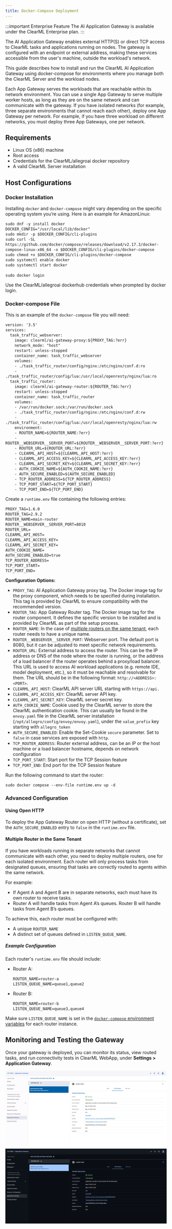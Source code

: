```yaml
---
title: Docker-Compose Deployment
---
```


:::important Enterprise Feature
The AI Application Gateway is available under the ClearML Enterprise plan.
:::

The AI Application Gateway enables external HTTP(S) or direct TCP access to ClearML tasks and applications running on 
nodes. The gateway is configured with an endpoint or external address, making these services accessible from the user's 
machine, outside the workload's network.

This guide describes how to install and run the ClearML AI Application Gateway using docker-compose for environments 
where you manage both the ClearML Server and the workload nodes.

Each App Gateway serves the workloads that are reachable within its network environment.
You can use a single App Gateway to serve multiple worker hosts, as long as they are on the same network and can 
communicate with the gateway. If you have isolated networks (for example, three separate environments that cannot reach 
each other), deploy one App Gateway per network. For example, if you have three workload on different networks, you must 
deploy three App Gateways, one per network.

## Requirements

* Linux OS (x86) machine  
* Root access  
* Credentials for the ClearML/allegroai docker repository  
* A valid ClearML Server installation

## Host Configurations

### Docker Installation

Installing `docker` and `docker-compose` might vary depending on the specific operating system you’re using. Here is an example for AmazonLinux:

```
sudo dnf -y install docker
DOCKER_CONFIG="/usr/local/lib/docker"
sudo mkdir -p $DOCKER_CONFIG/cli-plugins
sudo curl -SL https://github.com/docker/compose/releases/download/v2.17.3/docker-compose-linux-x86_64 -o $DOCKER_CONFIG/cli-plugins/docker-compose
sudo chmod +x $DOCKER_CONFIG/cli-plugins/docker-compose
sudo systemctl enable docker
sudo systemctl start docker
 
sudo docker login
```

Use the ClearML/allegroai dockerhub credentials when prompted by docker login.

### Docker-compose File

This is an example of the `docker-compose` file you will need:

```
version: '3.5'
services:
  task_traffic_webserver:
    image: clearml/ai-gateway-proxy:${PROXY_TAG:?err}
    network_mode: "host"
    restart: unless-stopped
    container_name: task_traffic_webserver
    volumes:
    - ./task_traffic_router/config/nginx:/etc/nginx/conf.d:ro
    - ./task_traffic_router/config/lua:/usr/local/openresty/nginx/lua:ro
  task_traffic_router:
    image: clearml/ai-gateway-router:${ROUTER_TAG:?err}
    restart: unless-stopped
    container_name: task_traffic_router
    volumes:
    - /var/run/docker.sock:/var/run/docker.sock
    - ./task_traffic_router/config/nginx:/etc/nginx/conf.d:rw
    - ./task_traffic_router/config/lua:/usr/local/openresty/nginx/lua:rw
    environment:
    - ROUTER_NAME=${ROUTER_NAME:?err}
    - ROUTER__WEBSERVER__SERVER_PORT=${ROUTER__WEBSERVER__SERVER_PORT:?err}
    - ROUTER_URL=${ROUTER_URL:?err}
    - CLEARML_API_HOST=${CLEARML_API_HOST:?err}
    - CLEARML_API_ACCESS_KEY=${CLEARML_API_ACCESS_KEY:?err}
    - CLEARML_API_SECRET_KEY=${CLEARML_API_SECRET_KEY:?err}
    - AUTH_COOKIE_NAME=${AUTH_COOKIE_NAME:?err}
    - AUTH_SECURE_ENABLED=${AUTH_SECURE_ENABLED}
    - TCP_ROUTER_ADDRESS=${TCP_ROUTER_ADDRESS}
    - TCP_PORT_START=${TCP_PORT_START}
    - TCP_PORT_END=${TCP_PORT_END}
```

Create a `runtime.env` file containing the following entries:

```
PROXY_TAG=1.6.0
ROUTER_TAG=2.9.2
ROUTER_NAME=main-router
ROUTER__WEBSERVER__SERVER_PORT=8010
ROUTER_URL=
CLEARML_API_HOST=
CLEARML_API_ACCESS_KEY=
CLEARML_API_SECRET_KEY=
AUTH_COOKIE_NAME=
AUTH_SECURE_ENABLED=true
TCP_ROUTER_ADDRESS=
TCP_PORT_START=
TCP_PORT_END=
```

**Configuration Options:**
* `PROXY_TAG`: AI Application Gateway proxy tag. The Docker image tag for the proxy component, which needs to be 
  specified during installation. This tag is provided by ClearML to ensure compatibility with the recommended version.
* `ROUTER_TAG`: App Gateway Router tag. The Docker image tag for the router component. It defines the specific version 
  to be installed and is provided by ClearML as part of the setup process.
* `ROUTER_NAME`: In the case of [multiple routers on the same tenant](#multiple-router-in-the-same-tenant), each router 
  needs to have a unique name.
* `ROUTER__WEBSERVER__SERVER_PORT`: Webserver port. The default port is 8080, but it can be adjusted to meet specific network requirements.
* `ROUTER_URL`: External address to access the router. This can be the IP address or DNS of the node where the router 
  is running, or the address of a load balancer if the router operates behind a proxy/load balancer. This URL is used 
  to access AI workload applications (e.g. remote IDE, model deployment, etc.), so it must be reachable and resolvable for them.
  The URL should be in the following format: `http://<ADDRESS>:<PORT>`.
* `CLEARML_API_HOST`: ClearML API server URL starting with `https://api.`
* `CLEARML_API_ACCESS_KEY`: ClearML server API key.
* `CLEARML_API_SECRET_KEY`: ClearML server secret key.
* `AUTH_COOKIE_NAME`: Cookie used by the ClearML server to store the ClearML authentication cookie. This can usually be 
  found in the `envoy.yaml` file in the ClearML server installation (`/opt/allegro/config/envoy/envoy.yaml`), under the 
  `value_prefix` key starting with `allegro_token` 
* `AUTH_SECURE_ENABLED`: Enable the Set-Cookie `secure` parameter. Set to `false` in case services are exposed with `http`.
* `TCP_ROUTER_ADDRESS`: Router external address, can be an IP or the host machine or a load balancer hostname, depends on network configuration  
* `TCP_PORT_START`: Start port for the TCP Session feature  
* `TCP_PORT_END`: End port for the TCP Session feature

Run the following command to start the router:

```
sudo docker compose --env-file runtime.env up -d
```

### Advanced Configuration

#### Using Open HTTP

To deploy the App Gateway Router on open HTTP (without a certificate), set the `AUTH_SECURE_ENABLED` entry
to `false` in the `runtime.env` file. 

#### Multiple Router in the Same Tenant

If you have workloads running in separate networks that cannot communicate with each other, you need to deploy multiple
routers, one for each isolated environment. Each router will only process tasks from designated queues, ensuring that 
tasks are correctly routed to agents within the same network.

For example:
* If Agent A and Agent B are in separate networks, each must have its own router to receive tasks.
* Router A will handle tasks from Agent A’s queues. Router B will handle tasks from Agent B’s queues.

To achieve this, each router must be configured with:
* A unique `ROUTER_NAME`
* A distinct set of queues defined in `LISTEN_QUEUE_NAME`.

##### Example Configuration
Each router's `runtime.env` file should include:

* Router A:

  ```
  ROUTER_NAME=router-a  
  LISTEN_QUEUE_NAME=queue1,queue2  
  ```

* Router B:

  ```
  ROUTER_NAME=router-b  
  LISTEN_QUEUE_NAME=queue3,queue4  
  ```
  
Make sure `LISTEN_QUEUE_NAME` is set in the  [`docker-compose` environment variables](#docker-compose-file) for each router instance.

## Monitoring and Testing the Gateway

Once your gateway is deployed, you can monitor its status, view routed tasks, and run connectivity tests in 
ClearML WebApp, under **Settings > Application Gateway**.

![App Gateway Test](../../img/settings_app_gateway_test.png#light-mode-only)
![App Gateway Test](../../img/settings_app_gateway_test_dark.png#dark-mode-only)